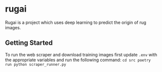 # rugai

Rugai is a project which uses deep learning to predict the origin of rug images.

## Getting Started
To run the web scraper and download training images first update `.env` with the appropriate variables and run the following command:
`cd src
poetry run python scraper_runner.py`
